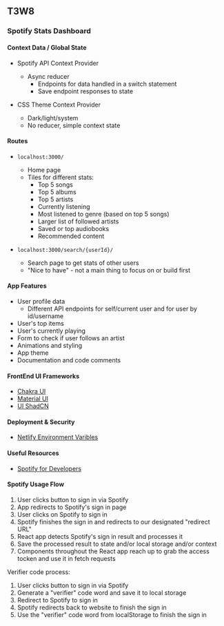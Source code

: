 ## T3W8

### Spotify Stats Dashboard 

#### Context Data / Global State
- Spotify API Context Provider
    - Async reducer
        - Endpoints for data handled in a switch statement
        - Save endpoint responses to state

- CSS Theme Context Provider
    - Dark/light/system
    - No reducer, simple context state

#### Routes
- `localhost:3000/`
    - Home page
    - Tiles for different stats:
        - Top 5 songs
        - Top 5 albums
        - Top 5 artists
        - Currently listening
        - Most listened to genre (based on top 5 songs)
        - Larger list of followed artists
        - Saved or top audiobooks
        - Recommended content

- `localhost:3000/search/{userId}/`
    - Search page to get stats of other users
    - "Nice to have" - not a main thing to focus on or build first

#### App Features
- User profile data
    - Different API endpoints for self/current user and for user by id/username
- User's top items
- User's currently playing
- Form to check if user follows an artist
- Animations and styling
- App theme
- Documentation and code comments

#### FrontEnd UI Frameworks 
- [Chakra UI](https://v2.chakra-ui.com/)
- [Material UI](https://mui.com/material-ui/)
- [UI ShadCN](https://ui.shadcn.com/)

#### Deployment & Security
- [Netlify Environment Varibles](https://docs.netlify.com/environment-variables/overview/)

#### Useful Resources
- [Spotify for Developers](https://developer.spotify.com/documentation/web-api)

#### Spotify Usage Flow
1. User clicks button to sign in via Spotify
2. App redirects to Spotify's sign in page
3. User clicks on Spotify to sign in
4. Spotify finishes the sign in and redirects to our designated "redirect URL"
5. React app detects Spotify's sign in result and processes it
6. Save the processed result to state and/or local storage and/or context
7. Components throughout the React app reach up to grab the access tocken and use it in fetch requests

Verifier code process:
1. User clicks button to sign in via Spotify
2. Generate a "verifier" code word and save it to local storage
3. Redirect to Spotify to sign in
4. Spotify redirects back to website to finish the sign in
5. Use the "verifier" code word from localStorage to finish the sign in